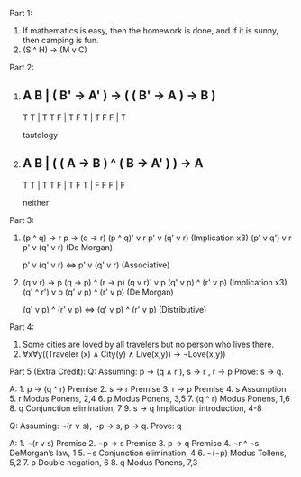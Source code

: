 Part 1:
1. If mathematics is easy, then the homework is done, and if it is sunny, then camping is fun.
2. (S ^ H) -> (M v C)

Part 2:
1. A B |   ( B' -> A' ) -> ( ( B' -> A ) -> B )   
   ----------------------------------------------
   T T |                 T
   T F |                 T
   F T |                 T
   F F |                 T
   
   tautology
   
2. A B |   ( ( A -> B ) ^ ( B -> A' ) ) -> A   
   ------------------------------------------
   T T |                T
   T F |                T
   F T |                F
   F F |                F
   
   neither
   
Part 3:
1. (p ^ q) -> r           p -> (q -> r)
   (p ^ q)' v r           p' v (q' v r)  (Implication x3)
   (p' v q') v r          p' v (q' v r)  (De Morgan)
   
   p' v (q' v r)    <=>      p' v (q' v r)  (Associative)
   
2. (q v r) -> p           (q -> p) ^ (r -> p)
   (q v r)' v p           (q' v p) ^ (r' v p) (Implication x3)
   (q' ^ r') v p          (q' v p) ^ (r' v p) (De Morgan)
   
   (q' v p) ^ (r' v p) <=>   (q' v p) ^ (r' v p) (Distributive)
   
Part 4:
1. Some cities are loved by all travelers but no person who lives there.
2. ∀x∀y((Traveler (x) ∧ City(y) ∧ Live(x,y)) -> ¬Love(x,y))

Part 5 (Extra Credit):
Q: Assuming: p → (q ∧ r ), s → r , r → p
Prove: s → q.

A: 1. p -> (q ^ r) Premise
   2. s -> r       Premise
   3. r -> p       Premise
   4. s            Assumption
   5. r            Modus Ponens, 2,4
   6. p            Modus Ponens, 3,5
   7. (q ^ r)      Modus Ponens, 1,6
   8. q            Conjunction elimination, 7
   9. s -> q       Implication introduction, 4-8
   
Q: Assuming: ¬(r ∨ s), ¬p → s, p → q. 
Prove: q

A: 1. ¬(r v s)  Premise
   2. ¬p -> s   Premise
   3. p -> q    Premise
   4. ¬r ^ ¬s   DeMorgan’s law, 1
   5. ¬s        Conjunction elimination, 4
   6. ¬(¬p)     Modus Tollens, 5,2
   7. p         Double negation, 6
   8. q         Modus Ponens, 7,3


   
							